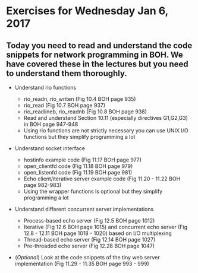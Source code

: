 # Exercises for Wednesday Jan 6, 2017

## Today you need to read and understand the code snippets for network programming in BOH. We have covered these in the lectures but you need to understand them thoroughly. 

* Understand rio functions
  * rio_readn, rio_writen (Fig 10.4 BOH page 935)
  * rio_read (Fig 10.7 BOH page 937)
  * rio_readlineb, rio_readnb (Fig 10.8 BOH page 938)
  * Read and understand Section 10.11 (especially directives G1,G2,G3) in BOH page 947-948
  * Using rio functions are not strictly necessary you can use UNIX I/O functions but they simplify programming a lot

* Understand socket interface
  * hostinfo example code (Fig 11.17 BOH page 977)
  * open_clientfd code (Fig 11.18 BOH page 979)
  * open_listenfd code (Fig 11.19 BOH page 981)
  * Echo client/iterative server example code (Fig 11.20 - 11.22 BOH page 982-983)
  * Using the wrapper functions is optional but they simplify programming a lot

* Understand different concurrent server implementations
  * Process-based echo server (Fig 12.5 BOH page 1012)
  * Iterative (Fig 12.6 BOH page 1015) and concurrent echo server (Fig 12.8 - 12.11 BOH page 1018 - 1020) based on I/O multiplexing
  * Thread-based echo server (Fig 12.14 BOH page 1027)
  * Pre-threaded echo server (Fig 12.28 BOH page 1047)

* (*Optional*) Look at the code snippets of the tiny web server implementation (Fig 11.29 - 11.35 BOH page 993 - 999)

